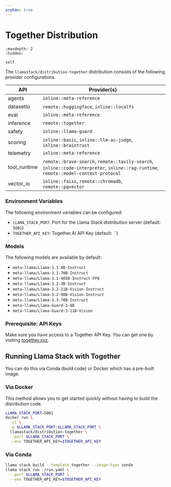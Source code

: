 ```yaml
---
orphan: true
---
```

# Together Distribution

```{toctree}
:maxdepth: 2
:hidden:

self
```

The `llamastack/distribution-together` distribution consists of the following provider configurations.

| API | Provider(s) |
|-----|-------------|
| agents | `inline::meta-reference` |
| datasetio | `remote::huggingface`, `inline::localfs` |
| eval | `inline::meta-reference` |
| inference | `remote::together` |
| safety | `inline::llama-guard` |
| scoring | `inline::basic`, `inline::llm-as-judge`, `inline::braintrust` |
| telemetry | `inline::meta-reference` |
| tool_runtime | `remote::brave-search`, `remote::tavily-search`, `inline::code-interpreter`, `inline::rag-runtime`, `remote::model-context-protocol` |
| vector_io | `inline::faiss`, `remote::chromadb`, `remote::pgvector` |


### Environment Variables

The following environment variables can be configured:

- `LLAMA_STACK_PORT`: Port for the Llama Stack distribution server (default: `5001`)
- `TOGETHER_API_KEY`: Together.AI API Key (default: ``)

### Models

The following models are available by default:

- `meta-llama/Llama-3.1-8B-Instruct`
- `meta-llama/Llama-3.1-70B-Instruct`
- `meta-llama/Llama-3.1-405B-Instruct-FP8`
- `meta-llama/Llama-3.2-3B-Instruct`
- `meta-llama/Llama-3.2-11B-Vision-Instruct`
- `meta-llama/Llama-3.2-90B-Vision-Instruct`
- `meta-llama/Llama-3.3-70B-Instruct`
- `meta-llama/Llama-Guard-3-8B`
- `meta-llama/Llama-Guard-3-11B-Vision`


### Prerequisite: API Keys

Make sure you have access to a Together API Key. You can get one by visiting [together.xyz](https://together.xyz/).


## Running Llama Stack with Together

You can do this via Conda (build code) or Docker which has a pre-built image.

### Via Docker

This method allows you to get started quickly without having to build the distribution code.

```bash
LLAMA_STACK_PORT=5001
docker run \
  -it \
  -p $LLAMA_STACK_PORT:$LLAMA_STACK_PORT \
  llamastack/distribution-together \
  --port $LLAMA_STACK_PORT \
  --env TOGETHER_API_KEY=$TOGETHER_API_KEY
```

### Via Conda

```bash
llama stack build --template together --image-type conda
llama stack run ./run.yaml \
  --port $LLAMA_STACK_PORT \
  --env TOGETHER_API_KEY=$TOGETHER_API_KEY
```
